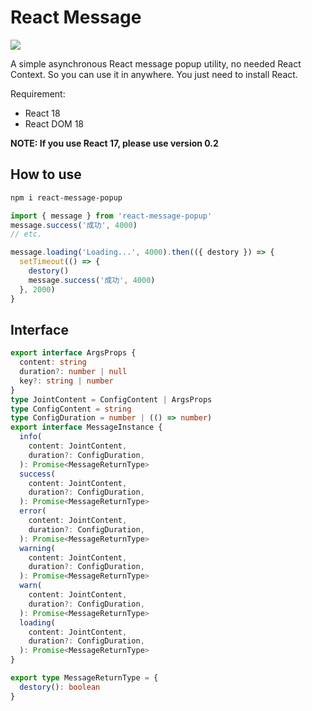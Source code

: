 # React Message

![](https://cdn.jsdelivr.net/gh/Innei/fancy@master/2022/0113212709.png)

A simple asynchronous React message popup utility, no needed React Context. So you can use it in anywhere. You just need to install React.

Requirement:

- React 18
- React DOM 18

**NOTE: If you use React 17, please use version 0.2**

## How to use

```bash
npm i react-message-popup
```

```js
import { message } from 'react-message-popup'
message.success('成功', 4000)
// etc.

message.loading('Loading...', 4000).then(({ destory }) => {
  setTimeout(() => {
    destory()
    message.success('成功', 4000)
  }, 2000)
}
```

## Interface

```ts
export interface ArgsProps {
  content: string
  duration?: number | null
  key?: string | number
}
type JointContent = ConfigContent | ArgsProps
type ConfigContent = string
type ConfigDuration = number | (() => number)
export interface MessageInstance {
  info(
    content: JointContent,
    duration?: ConfigDuration,
  ): Promise<MessageReturnType>
  success(
    content: JointContent,
    duration?: ConfigDuration,
  ): Promise<MessageReturnType>
  error(
    content: JointContent,
    duration?: ConfigDuration,
  ): Promise<MessageReturnType>
  warning(
    content: JointContent,
    duration?: ConfigDuration,
  ): Promise<MessageReturnType>
  warn(
    content: JointContent,
    duration?: ConfigDuration,
  ): Promise<MessageReturnType>
  loading(
    content: JointContent,
    duration?: ConfigDuration,
  ): Promise<MessageReturnType>
}

export type MessageReturnType = {
  destory(): boolean
}
```
